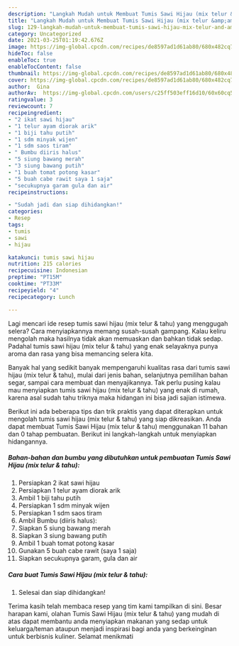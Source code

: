 ```yaml
---
description: "Langkah Mudah untuk Membuat Tumis Sawi Hijau (mix telur &amp;amp; tahu) yang Sempurna"
title: "Langkah Mudah untuk Membuat Tumis Sawi Hijau (mix telur &amp;amp; tahu) yang Sempurna"
slug: 129-langkah-mudah-untuk-membuat-tumis-sawi-hijau-mix-telur-and-amp-tahu-yang-sempurna
category: Uncategorized
date: 2021-03-25T01:19:42.676Z
image: https://img-global.cpcdn.com/recipes/de8597ad1d61ab80/680x482cq70/tumis-sawi-hijau-mix-telur-tahu-foto-resep-utama.jpg
hideToc: false
enableToc: true
enableTocContent: false
thumbnail: https://img-global.cpcdn.com/recipes/de8597ad1d61ab80/680x482cq70/tumis-sawi-hijau-mix-telur-tahu-foto-resep-utama.jpg
cover: https://img-global.cpcdn.com/recipes/de8597ad1d61ab80/680x482cq70/tumis-sawi-hijau-mix-telur-tahu-foto-resep-utama.jpg
author:  Gina
authorAv:  https://img-global.cpcdn.com/users/c25ff503eff16d10/60x60cq50/avatar.jpg
ratingvalue: 3
reviewcount: 7
recipeingredient:
- "2 ikat sawi hijau"
- "1 telur ayam diorak arik"
- "1 biji tahu putih"
- "1 sdm minyak wijen"
- "1 sdm saos tiram"
- " Bumbu diiris halus"
- "5 siung bawang merah"
- "3 siung bawang putih"
- "1 buah tomat potong kasar"
- "5 buah cabe rawit saya 1 saja"
- "secukupnya garam gula dan air"
recipeinstructions:

- "Sudah jadi dan siap dihidangkan!"
categories:
- Resep
tags:
- tumis
- sawi
- hijau

katakunci: tumis sawi hijau 
nutrition: 215 calories
recipecuisine: Indonesian
preptime: "PT15M"
cooktime: "PT33M"
recipeyield: "4"
recipecategory: Lunch

---
```



Lagi mencari ide resep tumis sawi hijau (mix telur &amp; tahu) yang menggugah selera? Cara menyiapkannya memang susah-susah gampang. Kalau keliru mengolah maka hasilnya tidak akan memuaskan dan bahkan tidak sedap. Padahal tumis sawi hijau (mix telur &amp; tahu) yang enak selayaknya punya aroma dan rasa yang bisa memancing selera kita.


Banyak hal yang sedikit banyak mempengaruhi kualitas rasa dari tumis sawi hijau (mix telur &amp; tahu), mulai dari jenis bahan, selanjutnya pemilihan bahan segar, sampai cara membuat dan menyajikannya. Tak perlu pusing kalau mau menyiapkan tumis sawi hijau (mix telur &amp; tahu) yang enak di rumah, karena asal sudah tahu triknya maka hidangan ini bisa jadi sajian istimewa.




Berikut ini ada beberapa tips dan trik praktis yang dapat diterapkan untuk mengolah tumis sawi hijau (mix telur &amp; tahu) yang siap dikreasikan. Anda dapat membuat Tumis Sawi Hijau (mix telur &amp; tahu) menggunakan 11 bahan dan 0 tahap pembuatan. Berikut ini langkah-langkah untuk menyiapkan hidangannya.

<!--inarticleads1-->

##### Bahan-bahan dan bumbu yang dibutuhkan untuk pembuatan Tumis Sawi Hijau (mix telur &amp; tahu):

1. Persiapkan 2 ikat sawi hijau
1. Persiapkan 1 telur ayam diorak arik
1. Ambil 1 biji tahu putih
1. Persiapkan 1 sdm minyak wijen
1. Persiapkan 1 sdm saos tiram
1. Ambil  Bumbu (diiris halus):
1. Siapkan 5 siung bawang merah
1. Siapkan 3 siung bawang putih
1. Ambil 1 buah tomat potong kasar
1. Gunakan 5 buah cabe rawit (saya 1 saja)
1. Siapkan secukupnya garam, gula dan air




<!--inarticleads2-->

##### Cara buat Tumis Sawi Hijau (mix telur &amp; tahu):


1. Selesai dan siap dihidangkan!



Terima kasih telah membaca resep yang tim kami tampilkan di sini. Besar harapan kami, olahan Tumis Sawi Hijau (mix telur &amp; tahu) yang mudah di atas dapat membantu anda menyiapkan makanan yang sedap untuk keluarga/teman ataupun menjadi inspirasi bagi anda yang berkeinginan untuk berbisnis kuliner. Selamat menikmati
